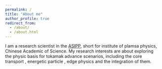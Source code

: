 ```yaml
---
permalink: /
title: "About me"
author_profile: true
redirect_from: 
  - /about/
  - /about.html
---
```


I am a research scientist in the [ASIPP](http://english.ipp.cas.cn/), short for institute of plamsa physics, Chinese Academic of Science. My research interests are about exploring the physic basis for tokamak advance scenarios, including the core transport , energetic particle , edge physics and the integration of them.

